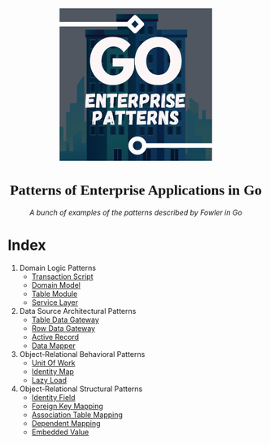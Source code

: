 <div align="center">
    <img src="./assets/images/logo.png" width="300"/>
    <h1 style="font-family: 'Yu Gothic'">Patterns of Enterprise Applications in Go</h1>
    <p style="font-style: italic">A bunch of examples of the patterns described by Fowler in Go</p>
</div>

# Index

1. Domain Logic Patterns
   - [Transaction Script](./01-domain-logic/01-transaction-script)
   - [Domain Model](./01-domain-logic/02-domain-model)
   - [Table Module](./01-domain-logic/03-table-module)
   - [Service Layer](./01-domain-logic/04-service-layer)
2. Data Source Architectural Patterns
   - [Table Data Gateway](./02-data-source-architectural/01-table-data-gateway)
   - [Row Data Gateway](./02-data-source-architectural/02-row-data-gateway)
   - [Active Record](./02-data-source-architectural/03-active-record)
   - [Data Mapper](./02-data-source-architectural/04-data-mapper)
3. Object-Relational Behavioral Patterns
   - [Unit Of Work](./03-object-relational-behavioral/01-unit-of-work)
   - [Identity Map](./03-object-relational-behavioral/02-identity-map)
   - [Lazy Load](./03-object-relational-behavioral/03-lazy-load)
4. Object-Relational Structural Patterns
   - [Identity Field](./04-object-relational-structural/01-identity-field)
   - [Foreign Key Mapping](./04-object-relational-structural/02-foreign-key-mapping)
   - [Association Table Mapping](./04-object-relational-structural/03-association-table-mapping)
   - [Dependent Mapping](./04-object-relational-structural/04-dependent-mapping)
   - [Embedded Value](./04-object-relational-structural/05-embedded-value)
